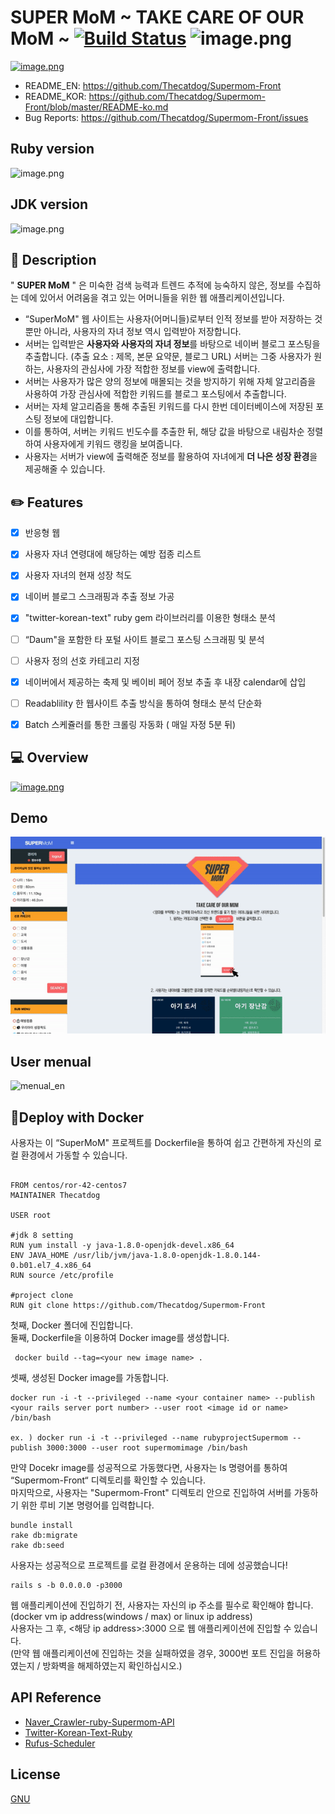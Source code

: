 
SUPER MoM ~ TAKE CARE OF OUR MoM ~
[![Build Status](https://travis-ci.org/Thecatdog/Supermom-Front.png?branch=master)](https://travis-ci.org/Thecatdog/Supermom-Front)
![image.png](https://img.shields.io/badge/naver__crawler-v01-green.svg)
=========
[![image.png](https://s1.postimg.org/53zo00l4wv/image.png)](https://postimg.org/image/1kdqa7if4r/)

* README_EN:       https://github.com/Thecatdog/Supermom-Front
* README_KOR: https://github.com/Thecatdog/Supermom-Front/blob/master/README-ko.md
* Bug Reports:  https://github.com/Thecatdog/Supermom-Front/issues

## Ruby version 

![image.png](https://img.shields.io/badge/ruby-v%20--%202.4.1-red.svg)

## JDK version
![image.png](https://img.shields.io/badge/JDK-v%201.8.0-blue.svg)

## :star2: Description
" **SUPER MoM** " 은 미숙한 검색 능력과 트렌드 추적에 능숙하지 않은, 정보를 수집하는 데에 있어서 어려움을 겪고 있는 어머니들을 위한 웹 애플리케이션입니다.

* “SuperMoM" 웹 사이트는 사용자(어머니들)로부터 인적 정보를 받아 저장하는 것뿐만 아니라, 사용자의 자녀 정보 역시 입력받아 저장합니다.
* 서버는 입력받은 **사용자와 사용자의 자녀 정보**를 바탕으로 네이버 블로그 포스팅을 추출합니다. (추출 요소 : 제목, 본문 요약문, 블로그 URL) 서버는 그중 사용자가 원하는, 사용자의 관심사에 가장 적합한 정보를 view에 출력합니다.
* 서버는 사용자가 많은 양의 정보에 매몰되는 것을 방지하기 위해 자체 알고리즘을 사용하여 가장 관심사에 적합한 키워드를 블로그 포스팅에서 추출합니다.
* 서버는 자체 알고리즘을 통해 추출된 키워드를 다시 한번 데이터베이스에 저장된 포스팅 정보에 대입합니다.
* 이를 통하여, 서버는 키워드 빈도수를 추출한 뒤, 해당 값을 바탕으로 내림차순 정렬하여 사용자에게 키워드 랭킹을 보여줍니다.
* 사용자는 서버가 view에 출력해준 정보를 활용하여 자녀에게 **더 나은 성장 환경**을 제공해줄 수 있습니다.

## :pencil2: Features
- [x] 반응형 웹 
- [x] 사용자 자녀 연령대에 해당하는 예방 접종 리스트
- [x] 사용자 자녀의 현재 성장 척도
- [x] 네이버 블로그 스크래핑과 추출 정보 가공
- [x] "twitter-korean-text" ruby gem 라이브러리를 이용한 형태소 분석
- [ ] “Daum"을 포함한 타 포털 사이트 블로그 포스팅 스크래핑 및 분석
- [ ] 사용자 정의 선호 카테고리 지정
- [x] 네이버에서 제공하는 축제 및 베이비 페어 정보 추출 후 내장 calendar에 삽입
- [ ] Readablility 한 웹사이트 추출 방식을 통하여 형태소 분석 단순화
- [x] Batch 스케쥴러를 통한 크롤링 자동화 ( 매일 자정 5분 뒤)


## :computer: Overview
[![image.png](https://s1.postimg.org/4r89tu4kv3/image.png)](https://postimg.org/image/96qoz3gz2z/)

## Demo

![demo](https://github.com/Thecatdog/Supermom-Front/blob/master/supermom_demo.gif)

## User menual

<img src='https://s1.postimg.org/6e5iu4b4ct/menual_en.png' border='0' alt='menual_en'/>

## 📎Deploy with Docker
사용자는 이 “SuperMoM" 프로젝트를 Dockerfile을 통하여 쉽고 간편하게 자신의 로컬 환경에서 가동할 수 있습니다.

```

FROM centos/ror-42-centos7
MAINTAINER Thecatdog

USER root

#jdk 8 setting
RUN yum install -y java-1.8.0-openjdk-devel.x86_64
ENV JAVA_HOME /usr/lib/jvm/java-1.8.0-openjdk-1.8.0.144-0.b01.el7_4.x86_64
RUN source /etc/profile

#project clone
RUN git clone https://github.com/Thecatdog/Supermom-Front

```

첫째, Docker 폴더에 진입합니다.  
둘째, Dockerfile을 이용하여 Docker image를 생성합니다.
```
 docker build --tag=<your new image name> .
```
셋째, 생성된 Docker image를 가동합니다.
```
docker run -i -t --privileged --name <your container name> --publish <your rails server port number> --user root <image id or name> /bin/bash

ex. ) docker run -i -t --privileged --name rubyprojectSupermom --publish 3000:3000 --user root supermomimage /bin/bash
```
만약 Docekr image를 성공적으로 가동했다면, 사용자는 ls 명령어를 통하여 “Supermom-Front“ 디렉토리를 확인할 수 있습니다.  
마지막으로, 사용자는 "Supermom-Front" 디렉토리 안으로 진입하여 서버를 가동하기 위한 루비 기본 명령어를 입력합니다.
```
bundle install
rake db:migrate
rake db:seed
```
사용자는 성공적으로 프로젝트를 로컬 환경에서 운용하는 데에 성공했습니다!
```
rails s -b 0.0.0.0 -p3000
```
웹 애플리케이션에 진입하기 전, 사용자는 자신의 ip 주소를 필수로 확인해야 합니다. (docker vm ip address(windows / max) or linux ip address)  
사용자는 그 후, <해당 ip address>:3000 으로 웹 애플리케이션에 진입할 수 있습니다.  
(만약 웹 애플리케이션에 진입하는 것을 실패하였을 경우, 3000번 포트 진입을 허용하였는지 / 방화벽을 해제하였는지 확인하십시오.)



## API Reference

* [Naver_Crawler-ruby-Supermom-API](https://github.com/Thecatdog/Naver_Crawler-ruby-Supermom-API)
* [Twitter-Korean-Text-Ruby](https://github.com/twitter/twitter-korean-text)
* [Rufus-Scheduler](https://github.com/jmettraux/rufus-scheduler)

## License
[GNU](https://github.com/Thecatdog/Supermom-Front/blob/master/LICENSE)
